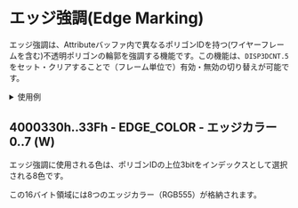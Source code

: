 # エッジ強調(Edge Marking)

エッジ強調は、Attributeバッファ内で異なるポリゴンIDを持つ(ワイヤーフレームを含む)不透明ポリゴンの輪郭を強調する機能です。この機能は、`DISP3DCNT.5`をセット・クリアすることで（フレーム単位で）有効・無効の切り替えが可能です。

<details>
  <summary>使用例</summary>

左: エッジ強調OFF, 右: エッジ強調ON

階段あたりがわかりやすいです。

![noedgemarking](../../../images/g3/edge_marking_disable.png)&nbsp;&nbsp;![edgemarking](../../../images/g3/edge_marking_enable.png)

</details>

## 4000330h..33Fh - EDGE_COLOR - エッジカラー 0..7 (W)

エッジ強調に使用される色は、ポリゴンIDの上位3bitをインデックスとして選択される8色です。

この16バイト領域には8つのエッジカラー（RGB555）が格納されます。

